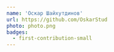 ```yaml
---
name: 'Оскар Шайхутдинов'
url: https://github.com/OskarStud
photo: photo.png
badges:
  - first-contribution-small
---
```

